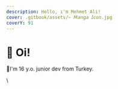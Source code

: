 ```yaml
---
description: Hello, ı'm Mehmet Ali!
cover: .gitbook/assets/✁ 𝘔𝘢𝘯𝘨𝘢 𝘐𝘤𝘰𝘯.jpg
coverY: 91
---
```


# 👋 Oi!

👋I'm 16 y.o. junior dev from Turkey.

\
